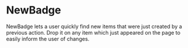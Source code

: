NewBadge
====

      
NewBadge lets a user quickly find new items that were just created by a previous action. Drop it on any item which just appeared on the page to easily inform the user of changes.

